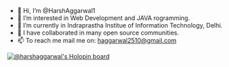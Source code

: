 - 👋 Hi, I’m @HarshAggarwal1
- 👀 I’m interested in Web Development and JAVA rogramming.
- 🌱 I’m currently in Indraprastha Institue of Information Technology, Delhi.
- 💞️ I have collaborated in many open source communities.
- 📫 To reach me mail me on: haggarwal2510@gmail.com



[![@harshaggarwal's Holopin board](https://holopin.me/harshaggarwal)](https://holopin.io/@harshaggarwal)
